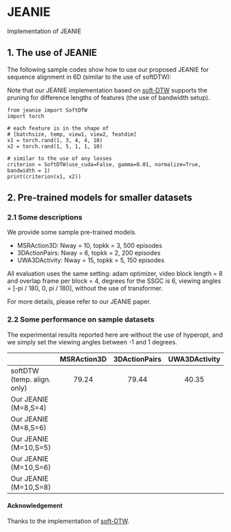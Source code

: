 # JEANIE
Implementation of JEANIE

## 1. The use of JEANIE

The following sample codes show how to use our proposed JEANIE for sequence alignment in 6D (similar to the use of softDTW):

Note that our JEANIE implementation based on [soft-DTW](https://github.com/Maghoumi/pytorch-softdtw-cuda) supports the pruning for difference lengths of features (the use of bandwidth setup).

```
from jeanie import SoftDTW
import torch

# each feature is in the shape of
# [batchsize, temp, view1, view2, featdim]
x1 = torch.rand(1, 3, 4, 4, 10)
x2 = torch.rand(1, 5, 1, 1, 10)

# similar to the use of any losses
criterion = SoftDTW(use_cuda=False, gamma=0.01, normalize=True, bandwidth = 1)
print(criterion(x1, x2))
```

## 2. Pre-trained models for smaller datasets

### 2.1 Some descriptions

We provide some sample pre-trained models. 

- MSRAction3D: Nway = 10, topkk = 3, 500 episodes
- 3DActionPairs: Nway = 6, topkk = 2, 200 episodes
- UWA3DActivity: Nway = 15, topkk = 5, 150 episodes

All evaluation uses the same setting: adam optimizer, video block length = 8 and overlap frame per block = 4, degrees for the SSGC is 6, viewing angles = [-pi / 180, 0, pi / 180], without the use of transformer.

For more details, please refer to our JEANIE paper.

### 2.2 Some performance on sample datasets

The experimental results reported here are without the use of hyperopt, and we simply set the viewing angles between -1 and 1 degrees.

|   | MSRAction3D | 3DActionPairs | UWA3DActivity |
| ------------- | :---: | :---: | :---: |
| softDTW (temp. align. only)  |  79.24 |  79.44 |  40.35 |
| Our JEANIE (M=8,S=4)  |   |   |   |
| Our JEANIE (M=8,S=6) |   |   |   |
| Our JEANIE (M=10,S=5) |   |   |   |
| Our JEANIE (M=10,S=6) |   |   |   |
| Our JEANIE (M=10,S=8) |   |   |   |

#### Acknowledgement
Thanks to the implementation of [soft-DTW](https://github.com/Maghoumi/pytorch-softdtw-cuda).
